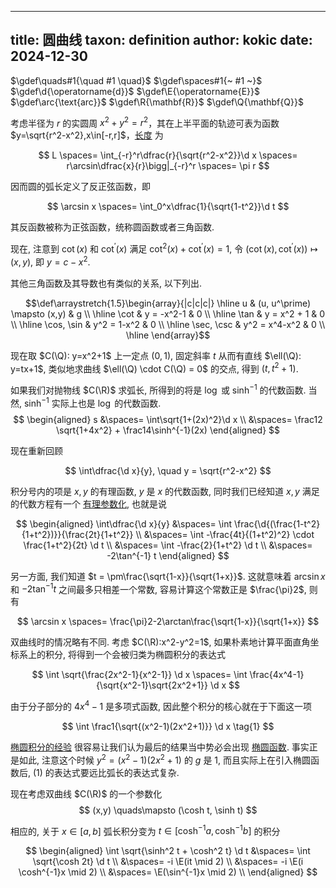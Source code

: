 
---
title: 圆曲线
taxon: definition
author: kokic
date: 2024-12-30
---

$\gdef\quads#1{\quad #1 \quad}$
$\gdef\spaces#1{~ #1 ~}$
$\gdef\d{\operatorname{d}}$
$\gdef\E{\operatorname{E}}$
$\gdef\arc{\text{arc}}$
$\gdef\R{\mathbf{R}}$
$\gdef\Q{\mathbf{Q}}$

考虑半径为 $r$ 的实圆周 $x^2+y^2=r^2$，其在上半平面的轨迹可表为函数 $y=\sqrt{r^2-x^2},x\in[-r,r]$，[长度](/mille-plateaux/arc-length) 为 

$$
L 
\spaces= \int_{-r}^r\dfrac{r}{\sqrt{r^2-x^2}}\d x
\spaces= r\arcsin\dfrac{x}{r}\bigg|_{-r}^r
\spaces= \pi r
$$ 

因而圆的弧长定义了反正弦函数，即 

$$
\arcsin x \spaces= \int_0^x\dfrac{1}{\sqrt{1-t^2}}\d t
$$ 

其反函数被称为正弦函数，统称圆函数或者三角函数. 

现在, 注意到 $\cot(x)$ 和 $\cot^\prime(x)$ 满足   $\cot^2(x) + \cot^\prime(x) = 1$, 令 $(\cot(x), \cot^\prime(x)) \mapsto (x,y)$, 即 $y=c-x^2$. 

其他三角函数及其导数也有类似的关系, 以下列出.

$$\def\arraystretch{1.5}\begin{array}{|c|c|c|} 
\hline
u & (u, u^\prime) \mapsto (x,y) & g \\
\hline
\cot & y = -x^2-1 & 0 \\ 
\hline
\tan & y = x^2 + 1 & 0 \\ 
\hline
\cos, \sin & y^2 = 1-x^2 & 0 \\
\hline
\sec, \csc & y^2 = x^4-x^2 & 0 \\
\hline
\end{array}$$

现在取 $C(\Q): y=x^2+1$ 上一定点 $(0, 1)$, 固定斜率 $t$ 从而有直线 $\ell(\Q): y=tx+1$, 类似地求曲线 $\ell(\Q) \cdot C(\Q) = 0$ 的交点, 得到 $(t, t^2+1)$.  

如果我们对抛物线 $C(\R)$ 求弧长, 所得到的将是 $\log$ 或 $\sinh^{-1}$ 的代数函数. 当然, $\sinh^{-1}$ 实际上也是 $\log$ 的代数函数. 
$$
\begin{aligned} 
s
&\spaces= \int\sqrt{1+(2x)^2}\d x \\
&\spaces= \frac12 \sqrt{1+4x^2} + \frac14\sinh^{-1}(2x)
\end{aligned}
$$

现在重新回顾 

$$
\int\dfrac{\d x}{y}, \quad y = \sqrt{r^2-x^2}
$$ 

积分号内的项是 $x,y$ 的有理函数, $y$ 是 $x$ 的代数函数, 同时我们已经知道 $x,y$ 满足的代数方程有一个 [有理参数化](/mille-plateaux/circular-parameterization), 也就是说

$$
\begin{aligned}
\int\dfrac{\d x}{y} 
&\spaces= \int \frac{\d{(\frac{1-t^2}{1+t^2})}}{\frac{2t}{1+t^2}} \\
&\spaces= \int -\frac{4t}{(1+t^2)^2} \cdot \frac{1+t^2}{2t} \d t \\
&\spaces= \int -\frac{2}{1+t^2} \d t \\
&\spaces= -2\tan^{-1} t
\end{aligned}
$$

另一方面, 我们知道 $t = \pm\frac{\sqrt{1-x}}{\sqrt{1+x}}$. 这就意味着 $\arcsin x$ 和 $-2\tan^{-1} t$ 之间最多只相差一个常数, 容易计算这个常数正是 $\frac{\pi}2$, 则有

$$
\arcsin x \spaces= \frac{\pi}2-2\arctan\frac{\sqrt{1-x}}{\sqrt{1+x}}
$$

双曲线时的情况略有不同. 考虑 $C(\R):x^2-y^2=1$, 如果朴素地计算平面直角坐标系上的积分, 将得到一个会被归类为椭圆积分的表达式

$$ 
\int \sqrt{\frac{2x^2-1}{x^2-1}} \d x 
\spaces= \int \frac{4x^4-1}{\sqrt{x^2-1}\sqrt{2x^2+1}} \d x
$$

由于分子部分的 $4x^4-1$ 是多项式函数, 因此整个积分的核心就在于下面这一项 

$$
\int \frac1{\sqrt{(x^2-1)(2x^2+1)}} \d x
\tag{1}
$$

[椭圆积分的经验](/mille-plateaux/elliptic-integral) 很容易让我们认为最后的结果当中势必会出现 [椭圆函数](/mille-plateaux/elliptic-functions). 事实正是如此, 注意这个时候 $y^2 = (x^2-1)(2x^2+1)$ 的 $g$ 是 $1$, 而且实际上在引入椭圆函数后, $(1)$ 的表达式要远比弧长的表达式复杂. 

现在考虑双曲线 $C(\R)$ 的一个参数化 
$$ (x,y) \quads\mapsto (\cosh t, \sinh t) $$ 

相应的, 关于 $x \in [a,b]$ 弧长积分变为 $t \in [\cosh^{-1}a, \cosh^{-1}b]$ 的积分 

$$
\begin{aligned}
\int \sqrt{\sinh^2 t + \cosh^2 t} \d t
&\spaces= \int \sqrt{\cosh 2t} \d t \\
&\spaces= -i \E(it \mid 2) \\
&\spaces= -i \E(i \cosh^{-1}x \mid 2) \\
&\spaces= \E(\sin^{-1}x \mid 2) \\
\end{aligned}
$$ 
